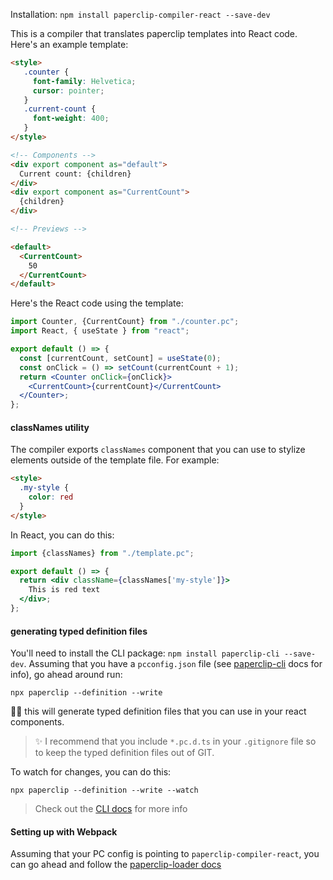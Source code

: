 

Installation: `npm install paperclip-compiler-react --save-dev`

This is a compiler that translates paperclip templates into React code. Here's an example template:

```html
<style>
   .counter {
     font-family: Helvetica;
     cursor: pointer;
   }
   .current-count {
     font-weight: 400;
   }
</style>

<!-- Components -->
<div export component as="default">
  Current count: {children}
</div>
<div export component as="CurrentCount">
  {children}
</div>

<!-- Previews -->

<default>
  <CurrentCount>
    50
  </CurrentCount>
</default>
```

Here's the React code using the template:

```jsx
import Counter, {CurrentCount} from "./counter.pc";
import React, { useState } from "react";

export default () => {
  const [currentCount, setCount] = useState(0);
  const onClick = () => setCount(currentCount + 1);
  return <Counter onClick={onClick}>
    <CurrentCount>{currentCount}</CurrentCount>
  </Counter>;
};
```

#### classNames utility

The compiler exports `classNames` component that you can use to stylize elements outside of the template file. For example:

```html
<style>
  .my-style {
    color: red
  }
</style>
```

In React, you can do this:

```jsx
import {classNames} from "./template.pc";

export default () => {
  return <div className={classNames['my-style']}>
    This is red text
  </div>;
};
```

#### generating typed definition files

You'll need to install the CLI package: `npm install paperclip-cli --save-dev`. Assuming that you have a `pcconfig.json` file (see [paperclip-cli](../packages/paperclip-cli) docs for info), go ahead around run:

```
npx paperclip --definition --write
```

☝🏻 this will generate typed definition files that you can use in your react components.


> ✨ I recommend that you include `*.pc.d.ts` in your `.gitignore` file so to keep the typed definition files out of GIT. 


To watch for changes, you can do this:


```
npx paperclip --definition --write --watch
```

> Check out the [CLI docs](../paperclip-cli) for more info

#### Setting up with Webpack

Assuming that your PC config is pointing to `paperclip-compiler-react`, you can go ahead and follow the 
[paperclip-loader docs](../paperclip-loader)
